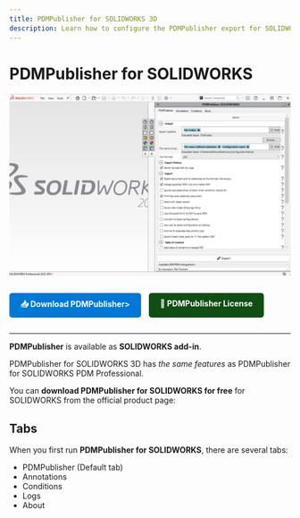 ```yaml
---
title: PDMPublisher for SOLIDWORKS 3D
description: Learn how to configure the PDMPublisher export for SOLIDWORKS 3D, including file output, merging PDFs, watermarking, and ERP integration.
---
```


# PDMPublisher for SOLIDWORKS 

  <img src="../images/pdmpublishersolidworks.png"  alt="Tabs" width="800">

<div style="display: flex; gap: 1em; margin: 2em 0;">
    <a href="https://bluebyte.biz/wp-json/slm_custom/downloadpdmpublisher" class="download-button" style="display: inline-block; padding: 10px 20px; background-color: #0078d7; color: white; text-decoration: none; border-radius: 5px; font-weight: bold;">
        📥 Download PDMPublisher>
    </a>
    <a href="https://bluebyte.biz/product/pdmpublisher-solidworks" class="download-button" style="display: inline-block; padding: 10px 20px; background-color:rgb(17, 78, 20); color: white; text-decoration: none; border-radius: 5px; font-weight: bold;">
        🛒 PDMPublisher License
    </a>
</div>

---
**PDMPublisher** is available as **SOLIDWORKS add-in**.

PDMPublisher for SOLIDWORKS 3D has *the same features* as PDMPublisher for SOLIDWORKS PDM Professional.

You can **download PDMPublisher for SOLIDWORKS for free** for SOLIDWORKS from the official product page:  

## Tabs

When you first run **PDMPublisher for SOLIDWORKS**, there are several tabs:

- PDMPublisher (Default tab)
- Annotations
- Conditions
- Logs
- About 
